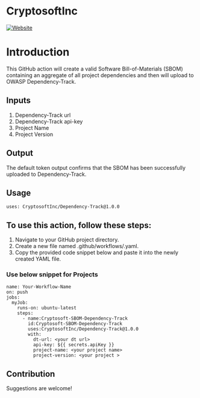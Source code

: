 # CryptosoftInc

[![Website](https://img.shields.io/badge/https://-www.cryptosoft.com-blue.svg)](https://www.cryptosoft.com/)



# Introduction

This GitHub action will create a valid Software Bill-of-Materials (SBOM) containing an aggregate of all project dependencies and then will upload to OWASP Dependency-Track.


## Inputs

1) Dependency-Track url 
2) Dependency-Track api-key
3) Project Name
4) Project Version


## Output
The default token output confirms that the SBOM has been successfully uploaded to Dependency-Track.

## Usage
```
uses: CryptosoftInc/Dependency-Track@1.0.0
```

## To use this action, follow these steps:

1) Navigate to your GitHub project directory.
2) Create a new file named .github/workflows/<file-name>.yaml.
3) Copy the provided code snippet below and paste it into the newly created YAML file.

### Use below snippet for Projects
```
name: Your-Workflow-Name
on: push
jobs:
  myJob:
    runs-on: ubuntu-latest
    steps:
      - name:Cryptosoft-SBOM-Dependency-Track
        id:Cryptosoft-SBOM-Dependency-Track
        uses:CryptosoftInc/Dependency-Track@1.0.0
        with:
          dt-url: <your dt url>
          api-key: ${{ secrets.apiKey }}
          project-name: <your project name>
          project-version: <your project >
```
 
## Contribution

Suggestions are welcome!
